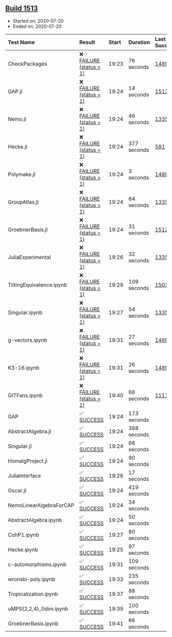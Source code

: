 ## [Build 1513](https://oscarci.mathematik.uni-kl.de/job/oscar-julia-1.4/1513/)

* Started on: 2020-07-20
* Ended on: 2020-07-20

| Test Name    | Result | Start | Duration | Last Success | First Failure |
|:-------------|:-------|:------|:---------|:-------------|:--------------|
| CheckPackages | ❌ [FAILURE (status = 1)](https://oscarci.mathematik.uni-kl.de/job/oscar-julia-1.4/1513/artifact/logs/build-1513/CheckPackages.log) | 19:23 | 76 seconds | [1489](https://oscarci.mathematik.uni-kl.de/job/oscar-julia-1.4/1489/) | [1490](https://oscarci.mathematik.uni-kl.de/job/oscar-julia-1.4/1490/) |
| GAP.jl | ❌ [FAILURE (status = 1)](https://oscarci.mathematik.uni-kl.de/job/oscar-julia-1.4/1513/artifact/logs/build-1513/GAP.jl.log) | 19:24 | 14 seconds | [1512](https://oscarci.mathematik.uni-kl.de/job/oscar-julia-1.4/1512/) | [1513](https://oscarci.mathematik.uni-kl.de/job/oscar-julia-1.4/1513/) |
| Nemo.jl | ❌ [FAILURE (status = 1)](https://oscarci.mathematik.uni-kl.de/job/oscar-julia-1.4/1513/artifact/logs/build-1513/Nemo.jl.log) | 19:24 | 46 seconds | [1335](https://oscarci.mathematik.uni-kl.de/job/oscar-julia-1.4/1335/) | [1336](https://oscarci.mathematik.uni-kl.de/job/oscar-julia-1.4/1336/) |
| Hecke.jl | ❌ [FAILURE (status = 1)](https://oscarci.mathematik.uni-kl.de/job/oscar-julia-1.4/1513/artifact/logs/build-1513/Hecke.jl.log) | 19:24 | 377 seconds | [581](https://oscarci.mathematik.uni-kl.de/job/oscar-julia-1.4/581/) | [582](https://oscarci.mathematik.uni-kl.de/job/oscar-julia-1.4/582/) |
| Polymake.jl | ❌ [FAILURE (status = 1)](https://oscarci.mathematik.uni-kl.de/job/oscar-julia-1.4/1513/artifact/logs/build-1513/Polymake.jl.log) | 19:24 | 3 seconds | [1489](https://oscarci.mathematik.uni-kl.de/job/oscar-julia-1.4/1489/) | [1490](https://oscarci.mathematik.uni-kl.de/job/oscar-julia-1.4/1490/) |
| GroupAtlas.jl | ❌ [FAILURE (status = 1)](https://oscarci.mathematik.uni-kl.de/job/oscar-julia-1.4/1513/artifact/logs/build-1513/GroupAtlas.jl.log) | 19:24 | 64 seconds | [1335](https://oscarci.mathematik.uni-kl.de/job/oscar-julia-1.4/1335/) | [1336](https://oscarci.mathematik.uni-kl.de/job/oscar-julia-1.4/1336/) |
| GroebnerBasis.jl | ❌ [FAILURE (status = 1)](https://oscarci.mathematik.uni-kl.de/job/oscar-julia-1.4/1513/artifact/logs/build-1513/GroebnerBasis.jl.log) | 19:24 | 31 seconds | [1512](https://oscarci.mathematik.uni-kl.de/job/oscar-julia-1.4/1512/) | [1513](https://oscarci.mathematik.uni-kl.de/job/oscar-julia-1.4/1513/) |
| JuliaExperimental | ❌ [FAILURE (status = 1)](https://oscarci.mathematik.uni-kl.de/job/oscar-julia-1.4/1513/artifact/logs/build-1513/JuliaExperimental.log) | 19:26 | 32 seconds | [1335](https://oscarci.mathematik.uni-kl.de/job/oscar-julia-1.4/1335/) | [1336](https://oscarci.mathematik.uni-kl.de/job/oscar-julia-1.4/1336/) |
| TiltingEquivalence.ipynb | ❌ [FAILURE (status = 1)](https://oscarci.mathematik.uni-kl.de/job/oscar-julia-1.4/1513/artifact/logs/build-1513/TiltingEquivalence.ipynb.log) | 19:29 | 109 seconds | [1503](https://oscarci.mathematik.uni-kl.de/job/oscar-julia-1.4/1503/) | [1504](https://oscarci.mathematik.uni-kl.de/job/oscar-julia-1.4/1504/) |
| Singular.ipynb | ❌ [FAILURE (status = 1)](https://oscarci.mathematik.uni-kl.de/job/oscar-julia-1.4/1513/artifact/logs/build-1513/Singular.ipynb.log) | 19:27 | 54 seconds | [1335](https://oscarci.mathematik.uni-kl.de/job/oscar-julia-1.4/1335/) | [1336](https://oscarci.mathematik.uni-kl.de/job/oscar-julia-1.4/1336/) |
| g-vectors.ipynb | ❌ [FAILURE (status = 1)](https://oscarci.mathematik.uni-kl.de/job/oscar-julia-1.4/1513/artifact/logs/build-1513/g-vectors.ipynb.log) | 19:31 | 27 seconds | [1489](https://oscarci.mathematik.uni-kl.de/job/oscar-julia-1.4/1489/) | [1490](https://oscarci.mathematik.uni-kl.de/job/oscar-julia-1.4/1490/) |
| K3-16.ipynb | ❌ [FAILURE (status = 1)](https://oscarci.mathematik.uni-kl.de/job/oscar-julia-1.4/1513/artifact/logs/build-1513/K3-16.ipynb.log) | 19:31 | 26 seconds | [1489](https://oscarci.mathematik.uni-kl.de/job/oscar-julia-1.4/1489/) | [1490](https://oscarci.mathematik.uni-kl.de/job/oscar-julia-1.4/1490/) |
| GITFans.ipynb | ❌ [FAILURE (status = 1)](https://oscarci.mathematik.uni-kl.de/job/oscar-julia-1.4/1513/artifact/logs/build-1513/GITFans.ipynb.log) | 19:40 | 68 seconds | [1111](https://oscarci.mathematik.uni-kl.de/job/oscar-julia-1.4/1111/) | [1112](https://oscarci.mathematik.uni-kl.de/job/oscar-julia-1.4/1112/) |
| GAP | ✅ [SUCCESS](https://oscarci.mathematik.uni-kl.de/job/oscar-julia-1.4/1513/artifact/logs/build-1513/GAP.log) | 19:24 | 173 seconds |  |  |
| AbstractAlgebra.jl | ✅ [SUCCESS](https://oscarci.mathematik.uni-kl.de/job/oscar-julia-1.4/1513/artifact/logs/build-1513/AbstractAlgebra.jl.log) | 19:24 | 388 seconds |  |  |
| Singular.jl | ✅ [SUCCESS](https://oscarci.mathematik.uni-kl.de/job/oscar-julia-1.4/1513/artifact/logs/build-1513/Singular.jl.log) | 19:24 | 68 seconds |  |  |
| HomalgProject.jl | ✅ [SUCCESS](https://oscarci.mathematik.uni-kl.de/job/oscar-julia-1.4/1513/artifact/logs/build-1513/HomalgProject.jl.log) | 19:24 | 90 seconds |  |  |
| JuliaInterface | ✅ [SUCCESS](https://oscarci.mathematik.uni-kl.de/job/oscar-julia-1.4/1513/artifact/logs/build-1513/JuliaInterface.log) | 19:26 | 17 seconds |  |  |
| Oscar.jl | ✅ [SUCCESS](https://oscarci.mathematik.uni-kl.de/job/oscar-julia-1.4/1513/artifact/logs/build-1513/Oscar.jl.log) | 19:24 | 419 seconds |  |  |
| NemoLinearAlgebraForCAP | ✅ [SUCCESS](https://oscarci.mathematik.uni-kl.de/job/oscar-julia-1.4/1513/artifact/logs/build-1513/NemoLinearAlgebraForCAP.log) | 19:24 | 34 seconds |  |  |
| AbstractAlgebra.ipynb | ✅ [SUCCESS](https://oscarci.mathematik.uni-kl.de/job/oscar-julia-1.4/1513/artifact/logs/build-1513/AbstractAlgebra.ipynb.log) | 19:24 | 50 seconds |  |  |
| CohP1.ipynb | ✅ [SUCCESS](https://oscarci.mathematik.uni-kl.de/job/oscar-julia-1.4/1513/artifact/logs/build-1513/CohP1.ipynb.log) | 19:27 | 80 seconds |  |  |
| Hecke.ipynb | ✅ [SUCCESS](https://oscarci.mathematik.uni-kl.de/job/oscar-julia-1.4/1513/artifact/logs/build-1513/Hecke.ipynb.log) | 19:25 | 97 seconds |  |  |
| c-automorphisms.ipynb | ✅ [SUCCESS](https://oscarci.mathematik.uni-kl.de/job/oscar-julia-1.4/1513/artifact/logs/build-1513/c-automorphisms.ipynb.log) | 19:31 | 109 seconds |  |  |
| wronski-poly.ipynb | ✅ [SUCCESS](https://oscarci.mathematik.uni-kl.de/job/oscar-julia-1.4/1513/artifact/logs/build-1513/wronski-poly.ipynb.log) | 19:33 | 235 seconds |  |  |
| Tropicalization.ipynb | ✅ [SUCCESS](https://oscarci.mathematik.uni-kl.de/job/oscar-julia-1.4/1513/artifact/logs/build-1513/Tropicalization.ipynb.log) | 19:37 | 88 seconds |  |  |
| uMPS(2,2,4)_0dim.ipynb | ✅ [SUCCESS](https://oscarci.mathematik.uni-kl.de/job/oscar-julia-1.4/1513/artifact/logs/build-1513/uMPS-2-2-4-_0dim.ipynb.log) | 19:39 | 100 seconds |  |  |
| GroebnerBasis.ipynb | ✅ [SUCCESS](https://oscarci.mathematik.uni-kl.de/job/oscar-julia-1.4/1513/artifact/logs/build-1513/GroebnerBasis.ipynb.log) | 19:41 | 66 seconds |  |  |
